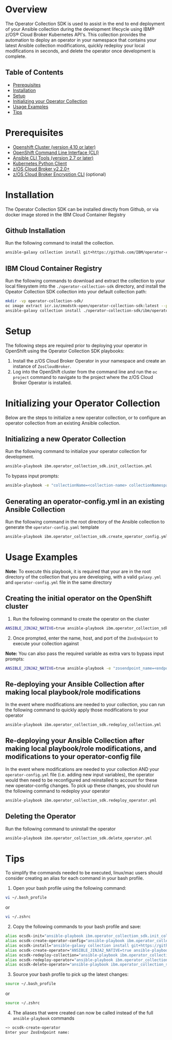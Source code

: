 # Overview
The Operator Collection SDK is used to assist in the end to end deployment of your Ansible collection during the development lifecycle using IBM® z/OS® Cloud Broker Kubernetes API's. This collection provides the automation to deploy an operator in your namespace that contains your latest Ansible collection modifications, quickly redeploy your local modifications in seconds, and delete the operator once development is complete.

## Table of Contents
- [Prerequisites](#prerequisites)
- [Installation](#installation)
- [Setup](#setup)
- [Initializing your Operator Collection](#initializing-your-operator-collection)
- [Usage Examples](#usage-examples)
- [Tips](#tips)

# Prerequisites
- [Openshift Cluster (version 4.10 or later)][openshift]
- [OpenShift Command Line Interface (CLI)][openshift-cli]
- [Ansible CLI Tools (version 2.7 or later)][ansible]
- [Kubernetes Python Client][kubernetes]
- [z/OS Cloud Broker v2.2.0+][broker]
- [z/OS Cloud Broker Encryption CLI][cli] (optional)
  
# Installation
The Operator Collection SDK can be installed directly from Github, or via docker image stored in the IBM Cloud Container Registry

## Github Installation
Run the following command to install the collection.

```bash
ansible-galaxy collection install git+https://github.com/IBM/operator-collection-sdk.git#ibm/operator_collection_sdk -f
```

## IBM Cloud Container Registry
Run the following commands to download and extract the collection to your local filesystem into the `./operator-collection-sdk` directory, and install the Opeator Collection SDK collection into your default collection path:

```bash
mkdir -vp operator-collection-sdk/
oc image extract icr.io/zmodstk-open/operator-collection-sdk:latest --path /:operator-collection-sdk/ --confirm
ansible-galaxy collection install ./operator-collection-sdk/ibm/operator_collection_sdk -f
```

# Setup
The following steps are required prior to deploying your operator in OpenShift using the Operator Collection SDK playbooks:

1. Install the z/OS Cloud Broker Operator in your namespace and create an instance of `ZosCloudBroker`.
2. Log into the OpenShift cluster from the command line and run the `oc project` command to navigate to the project where the z/OS Cloud Broker Operator is installed.

# Initializing your Operator Collection
Below are the steps to initialize a new operator collection, or to configure an operator collection from an existing Ansible collection.

## Initializing a new Operator Collection
Run the following command to initialize your operator collection for development.

```bash
ansible-playbook ibm.operator_collection_sdk.init_collection.yml 
```

To bypass input prompts:
```bash
ansible-playbook -e "collectionName=<collection-name> collectionNamespace=<collection-namespace>" ibm.operator_collection_sdk.init_collection.yml
```

## Generating an operator-config.yml in an existing Ansible Collection
Run the following command in the root directory of the Ansible collection to generate the `operator-config.yaml` template

```bash
ansible-playbook ibm.operator_collection_sdk.create_operator_config.yml
```

# Usage Examples
**Note:** To execute this playbook, it is required that your are in the root directory of the collection that you are developing, with a valid `galaxy.yml` and `operator-config.yml` file in the same directory

## Creating the initial operator on the OpenShift cluster
1. Run the following command to create the operator on the cluster

```bash
ANSIBLE_JINJA2_NATIVE=true ansible-playbook ibm.operator_collection_sdk.create_operator.yml
```
2. Once prompted, enter the name, host, and port of the `ZosEndpoint` to execute your collection against

**Note:** You can also pass the required variable as extra vars to bypass input prompts:
```bash
ANSIBLE_JINJA2_NATIVE=true ansible-playbook -e "zosendpoint_name=<endpoint-name> zosendpoint_host=<host> zosendpoint_port=<port> username=<user> ssh_key=<ssh-key-path> passphrase=''" ibm.operator_collection_sdk.create_operator.yml
```

## Re-deploying your Ansible Collection after making local playbook/role modifications

In the event where modifications are needed to your collection, you can run the following command to quickly apply those modifications to your operator

```bash
ansible-playbook ibm.operator_collection_sdk.redeploy_collection.yml
```

## Re-deploying your Ansible Collection after making local playbook/role modifications, and modifications to your operator-config file

In the event where modifications are needed to your collection AND your `operator-config.yml` file (i.e. adding new input variables), the operator would then need to be reconfigured and reinstalled to account for these new operator-config changes. To pick up these changes, you should run the following command to redeploy your operator

```bash
ansible-playbook ibm.operator_collection_sdk.redeploy_operator.yml
```

## Deleting the Operator
Run the following command to uninstall the operator

```bash
ansible-playbook ibm.operator_collection_sdk.delete_operator.yml 
```


# Tips
To simplify the commands needed to be executed, linux/mac users should consider creating an alias for each command in your bash profile.

1. Open your bash profile using the following command:

```bash
vi ~/.bash_profile
```

or 

```bash
vi ~/.zshrc
```

2. Copy the following commands to your bash profile and save:
   
```bash
alias ocsdk-init="ansible-playbook ibm.operator_collection_sdk.init_collection.yml"
alias ocsdk-create-operator-config="ansible-playbook ibm.operator_collection_sdk.create_operator_config.yml"
alias ocsdk-install="ansible-galaxy collection install git+https://github.com/IBM/operator-collection-sdk.git#ibm/operator_collection_sdk -f"
alias ocsdk-create-operator="ANSIBLE_JINJA2_NATIVE=true ansible-playbook ibm.operator_collection_sdk.create_operator.yml"
alias ocsdk-redeploy-collection="ansible-playbook ibm.operator_collection_sdk.redeploy_collection.yml"
alias ocsdk-redeploy-operator="ansible-playbook ibm.operator_collection_sdk.redeploy_operator.yml"
alias ocsdk-delete-operator="ansible-playbook ibm.operator_collection_sdk.delete_operator.yml"
```

3. Source your bash profile to pick up the latest changes:

```bash
source ~/.bash_profile
```
or

```bash
source ~/.zshrc
```

4. The aliases that were created can now be called instead of the full `ansible-playbook` commands

```bash
~> ocsdk-create-operator
Enter your ZosEndpoint name: 
```

[openshift]:https://www.redhat.com/en/technologies/cloud-computing/openshift
[openshift-cli]:https://docs.openshift.com/container-platform/4.12/cli_reference/openshift_cli/getting-started-cli.html
[ansible]:https://docs.ansible.com/ansible/latest/installation_guide/intro_installation.html#pip-install
[cli]:https://www.ibm.com/docs/en/cloud-paks/z-modernization-stack/2023.1?topic=credentials-installing-zoscb-encrypt-cli-tool
[kubernetes]:https://github.com/kubernetes-client/python#installation
[broker]:https://ibm.biz/ibm-zoscb-install
